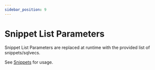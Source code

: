 ```yaml
---
sidebar_position: 9
---
```


# Snippet List Parameters

Snippet List Parameters are replaced at runtime with the provided list of snippets/sqlvecs.

See [Snippets](/using-hugsql/composability/snippets) for usage.